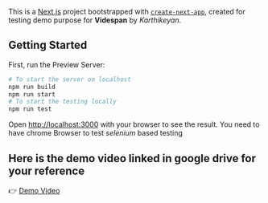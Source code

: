 This is a [Next.js](https://nextjs.org) project bootstrapped with [`create-next-app`](https://nextjs.org/docs/app/api-reference/cli/create-next-app), created for testing demo purpose for **Videspan** by _Karthikeyan_.

## Getting Started

First, run the Preview Server:

```bash
# To start the server on localhost
npm run build
npm run start
# To start the testing locally
npm run test
```

Open [http://localhost:3000](http://localhost:3000) with your browser to see the result.
You need to have chrome Browser to test _selenium_ based testing

## Here is the demo video linked in google drive for your reference

👉 [Demo Video](https://drive.google.com/file/d/16ng0pdvbvQZFsQi7UKrOO4JETro0IgWe/view?usp=sharing)
